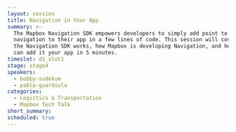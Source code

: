 ```yaml
---
layout: session
title: Navigation in Your App
summary: >-
  The Mapbox Navigation SDK empowers developers to simply add point to point
  navigation to their app in a few lines of code. This session will cover how
  the Navigation SDK works, how Mapbox is developing Navigation, and how you
  can add it your app in 5 minutes.
timeslot: d1_slot1
stage: stage4
speakers:
  - bobby-sudekum
  - pablo-guardiola
categories:
  - Logistics & Transportation
  - Mapbox Tech Talk
short_summary:
scheduled: true
---
```



